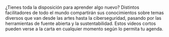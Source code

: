 ¿Tienes toda la disposición para aprender algo nuevo? Distintos facilitadores de todo el mundo compartirán sus conocimientos sobre temas diversos que van desde las artes hasta la ciberseguridad, pasando por las herramientas de fuente abierta y la sustentabilidad. Estos videos cortos pueden verse a la carta en cualquier momento según lo permita tu agenda.